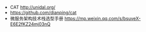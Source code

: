 
* CAT http://unidal.org/
* https://github.com/dianping/cat
* 微服务架构技术栈选型手册 https://mp.weixin.qq.com/s/bsuveX-E6E2fKZ24mj03nQ


